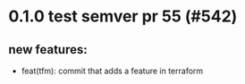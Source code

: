 # 0.1.0 test semver pr 55 (#542)

## new features:
* feat(tfm): commit that adds a feature in terraform

